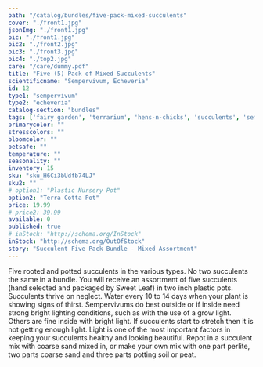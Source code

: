 ```yaml
---
path: "/catalog/bundles/five-pack-mixed-succulents"
cover: "./front1.jpg"
jsonImg: "./front1.jpg"
pic: "./front1.jpg"
pic2: "./front2.jpg"
pic3: "./front3.jpg"
pic4: "./top2.jpg"
care: "/care/dummy.pdf"
title: "Five (5) Pack of Mixed Succulents"
scientificname: "Sempervivum, Echeveria"
id: 12
type1: "sempervivum"
type2: "echeveria"
catalog-section: "bundles"
tags: ['fairy garden', 'terrarium', 'hens-n-chicks', 'succulents', 'sempervivum', 'echeveria', 'rosette', 'bundles']
primarycolor: ""
stresscolors: ""
bloomcolor: ""
petsafe: ""
temperature: ""
seasonality: ""
inventory: 15
sku: "sku_H6Ci3bUdfb74LJ"
sku2: ""
# option1: "Plastic Nursery Pot"
option2: "Terra Cotta Pot"
price: 19.99
# price2: 39.99
available: 0
published: true
# inStock: "http://schema.org/InStock"
inStock: "http://schema.org/OutOfStock"
story: "Succulent Five Pack Bundle - Mixed Assortment"
---
```


Five rooted and potted succulents in the various types. No two succulents the same in a bundle. You will receive an assortment of five succulents (hand selected and packaged by Sweet Leaf) in two inch plastic pots. Succulents thrive on neglect. Water every 10 to 14 days when your plant is showing signs of thirst. Sempervivums do best outside or if inside need strong bright lighting conditions, such as with the use of a grow light. Others are fine inside with bright light. If succulents start to stretch then it is not getting enough light. Light is one of the most important factors in keeping your succulents healthy and looking beautiful. Repot in a succulent mix with coarse sand mixed in, or make your own mix with one part perlite, two parts coarse sand and three parts potting soil or peat.
